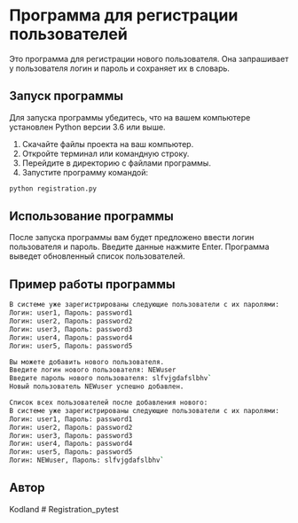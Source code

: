 # Программа для регистрации пользователей

Это программа для регистрации нового пользователя. Она запрашивает у пользователя логин и пароль и сохраняет их в словарь.

## Запуск программы

Для запуска программы убедитесь, что на вашем компьютере установлен Python версии 3.6 или выше.

1. Скачайте файлы проекта на ваш компьютер.
2. Откройте терминал или командную строку.
3. Перейдите в директорию с файлами программы.
4. Запустите программу командой:

```bash
python registration.py
```

## Использование программы

После запуска программы вам будет предложено ввести логин пользователя и пароль. Введите данные нажмите Enter. Программа выведет обновленный список пользователей.

## Пример работы программы

```bash
В системе уже зарегистрированы следующие пользователи с их паролями:
Логин: user1, Пароль: password1
Логин: user2, Пароль: password2
Логин: user3, Пароль: password3
Логин: user4, Пароль: password4
Логин: user5, Пароль: password5

Вы можете добавить нового пользователя.
Введите логин нового пользователя: NEWuser
Введите пароль нового пользователя: slfvjgdafslbhv`
Новый пользователь NEWuser успешно добавлен.

Список всех пользователей после добавления нового:
В системе уже зарегистрированы следующие пользователи с их паролями:
Логин: user1, Пароль: password1
Логин: user2, Пароль: password2
Логин: user3, Пароль: password3
Логин: user4, Пароль: password4
Логин: user5, Пароль: password5
Логин: NEWuser, Пароль: slfvjgdafslbhv`
```

## Автор

Kodland
#   R e g i s t r a t i o n _ p y t e s t  
 